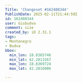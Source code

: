 ```yaml
---
Title: 'Changeset #162408344'
PublishDate: 2025-02-11T21:44:59Z
id: 162408344
user: Gisbudva
comment: size
created_by: iD 2.31.1
tags:
- Montenegro
- Budva
bbox:
  min_lon: 18.8365746
  min_lat: 42.2813267
  max_lon: 18.8369724
  max_lat: 42.2816006

---
```

